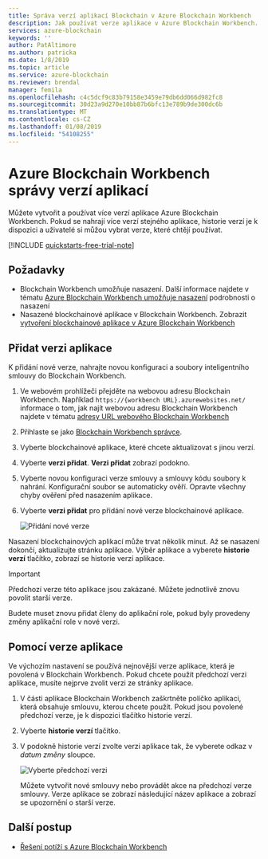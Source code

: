 ```yaml
---
title: Správa verzí aplikací Blockchain v Azure Blockchain Workbench
description: Jak používat verze aplikace v Azure Blockchain Workbench.
services: azure-blockchain
keywords: ''
author: PatAltimore
ms.author: patricka
ms.date: 1/8/2019
ms.topic: article
ms.service: azure-blockchain
ms.reviewer: brendal
manager: femila
ms.openlocfilehash: c4c5dcf9c83b79158e3459e79db6dd066d982fc8
ms.sourcegitcommit: 30d23a9d270e10bb87b6bfc13e789b9de300dc6b
ms.translationtype: MT
ms.contentlocale: cs-CZ
ms.lasthandoff: 01/08/2019
ms.locfileid: "54108255"
---
```

# <a name="azure-blockchain-workbench-application-versioning"></a>Azure Blockchain Workbench správy verzí aplikací

Můžete vytvořit a používat více verzí aplikace Azure Blockchain Workbench. Pokud se nahrají více verzí stejného aplikace, historie verzí je k dispozici a uživatelé si můžou vybrat verze, které chtějí používat.

[!INCLUDE [quickstarts-free-trial-note](../../../includes/quickstarts-free-trial-note.md)]

## <a name="prerequisites"></a>Požadavky

* Blockchain Workbench umožňuje nasazení. Další informace najdete v tématu [Azure Blockchain Workbench umožňuje nasazení](deploy.md) podrobnosti o nasazení
* Nasazené blockchainové aplikace v Blockchain Workbench. Zobrazit [vytvoření blockchainové aplikace v Azure Blockchain Workbench](create-app.md)

## <a name="add-an-app-version"></a>Přidat verzi aplikace

K přidání nové verze, nahrajte novou konfiguraci a soubory inteligentního smlouvy do Blockchain Workbench.

1. Ve webovém prohlížeči přejděte na webovou adresu Blockchain Workbench. Například `https://{workbench URL}.azurewebsites.net/` informace o tom, jak najít webovou adresu Blockchain Workbench najdete v tématu [adresy URL webového Blockchain Workbench](deploy.md#blockchain-workbench-web-url)
2. Přihlaste se jako [Blockchain Workbench správce](manage-users.md#manage-blockchain-workbench-administrators).
3. Vyberte blockchainové aplikace, které chcete aktualizovat s jinou verzí.
4. Vyberte **verzi přidat**. **Verzi přidat** zobrazí podokno.
5. Vyberte novou konfiguraci verze smlouvy a smlouvy kódu soubory k nahrání. Konfigurační soubor se automaticky ověří. Opravte všechny chyby ověření před nasazením aplikace.
6. Vyberte **verzi přidat** pro přidání nové verze blockchainové aplikace.

    ![Přidání nové verze](media/version-app/add-version.png)

Nasazení blockchainových aplikací může trvat několik minut. Až se nasazení dokončí, aktualizujte stránku aplikace. Výběr aplikace a vyberete **historie verzí** tlačítko, zobrazí se historie verzí aplikace.

> [!IMPORTANT]
> Předchozí verze této aplikace jsou zakázané. Můžete jednotlivě znovu povolit starší verze.
>
> Budete muset znovu přidat členy do aplikační role, pokud byly provedeny změny aplikační role v nové verzi.

## <a name="using-app-versions"></a>Pomocí verze aplikace

Ve výchozím nastavení se používá nejnovější verze aplikace, která je povolená v Blockchain Workbench. Pokud chcete použít předchozí verzi aplikace, musíte nejprve zvolit verzi ze stránky aplikace.

1. V části aplikace Blockchain Workbench zaškrtněte políčko aplikaci, která obsahuje smlouvu, kterou chcete použít. Pokud jsou povolené předchozí verze, je k dispozici tlačítko historie verzí.
2. Vyberte **historie verzí** tlačítko.
3. V podokně historie verzí zvolte verzi aplikace tak, že vyberete odkaz v *datum změny* sloupce.

    ![Vyberte předchozí verzi](media/version-app/use-version.png)

    Můžete vytvořit nové smlouvy nebo provádět akce na předchozí verze smlouvy. Verze aplikace se zobrazí následující název aplikace a zobrazí se upozornění o starší verze.

## <a name="next-steps"></a>Další postup

* [Řešení potíží s Azure Blockchain Workbench](troubleshooting.md)
